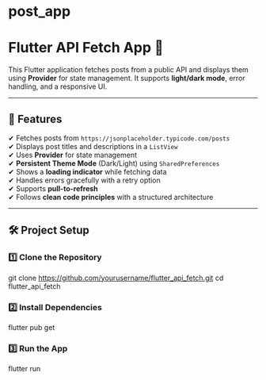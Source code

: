 # post_app
# Flutter API Fetch App 🚀

This Flutter application fetches posts from a public API and displays them using **Provider** for state management. It supports **light/dark mode**, error handling, and a responsive UI.

---

## 📌 Features  
✔ Fetches posts from `https://jsonplaceholder.typicode.com/posts`  
✔ Displays post titles and descriptions in a `ListView`  
✔ Uses **Provider** for state management  
✔ **Persistent Theme Mode** (Dark/Light) using `SharedPreferences`  
✔ Shows a **loading indicator** while fetching data  
✔ Handles errors gracefully with a retry option  
✔ Supports **pull-to-refresh**  
✔ Follows **clean code principles** with a structured architecture  

---

## 🛠️ Project Setup  

### 1️⃣ Clone the Repository

git clone https://github.com/yourusername/flutter_api_fetch.git
cd flutter_api_fetch

### 2️⃣ Install Dependencies

flutter pub get

### 3️⃣ Run the App

flutter run